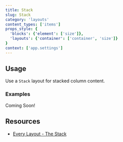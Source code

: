```yaml
---
title: Stack
slug: Stack
category: 'layouts'
content_types: ['items']
props_style: {
  'blocks': {'element': ['size']},
  'layouts': {'container': ['container', 'size']}
}
context: ['app.settings']
---
```


## Usage

Use a `Stack` layout for stacked column content.

### Examples

<p class="feedback:prose status:default bg:default:100 variant:bare emoji:default">Coming Soon!</p>

## Resources

- [Every Layout - The Stack](https://every-layout.dev/layouts/stack/)
